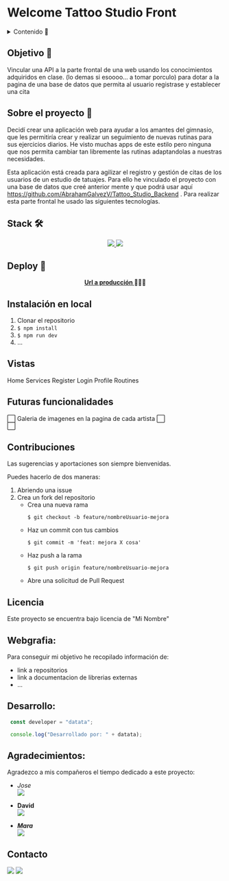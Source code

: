 # Welcome Tattoo Studio Front 

<details>
  <summary>Contenido 📝</summary>
  <ol>
    <li><a href="#objetivo-🎯">Objetivo</a></li>
    <li><a href="#sobre-el-proyecto-🔎">Sobre el proyecto</a></li>
    <li><a href="#stack">Stack</a></li>
    <li><a href="#deploy-🚀">Deploy</a></li>
    <li><a href="#instalación-en-local">Instalación</a></li>
    <li><a href="#vistas">Vistas</a></li>
    <li><a href="#futuras-funcionalidades">Futuras funcionalidades</a></li>
    <li><a href="#contribuciones">Contribuciones</a></li>
    <li><a href="#licencia">Licencia</a></li>
    <li><a href="#webgrafia">Webgrafia</a></li>
    <li><a href="#desarrollo">Desarrollo</a></li>
    <li><a href="#agradecimientos">Agradecimientos</a></li>
    <li><a href="#contacto">Contacto</a></li>
  </ol>
</details>

## Objetivo 🎯

Vincular una API a la parte frontal de una web usando los conocimientos adquiridos en clase. (lo demas si esoooo... a tomar porculo) para dotar a la pagina de una base de datos que permita al usuario registrase y establecer una cita  



## Sobre el proyecto 🔎
Decidí crear una aplicación web para ayudar a los amantes del gimnasio, que les permitiría crear y realizar un seguimiento de nuevas rutinas para sus ejercicios diarios. He visto muchas apps de este estilo pero ninguna que nos permita cambiar tan libremente las rutinas adaptandolas a nuestras necesidades.    

Esta aplicación está creada para agilizar el registro y gestión de citas de los usuarios de un estudio de tatuajes. Para ello he vinculado el proyecto con una base de datos que creé anterior mente y que podrá usar aquí https://github.com/AbrahamGalvezV/Tattoo_Studio_Backend . Para realizar esta parte frontal he usado las siguientes tecnologías.

## Stack 🛠️
<div align="center">
<a href="https://www.reactjs.com/">
    <img src= "https://img.shields.io/badge/React-20232A?style=for-the-badge&logo=react&logoColor=61DAFB"/>
</a>
<a href="https://developer.mozilla.org/es/docs/Web/JavaScript">
    <img src= "https://img.shields.io/badge/javascipt-EFD81D?style=for-the-badge&logo=javascript&logoColor=black"/>
</a>
 </div>
  
## Deploy 🚀
<div align="center">
    <a href="https://www.google.com"><strong>Url a producción </strong></a>🚀🚀🚀
</div>

## Instalación en local
1. Clonar el repositorio
2. ` $ npm install `
3. ``` $ npm run dev ```
4. ...

## Vistas
Home
Services
Register
Login
Profile
Routines

## Futuras funcionalidades
⬜ Galeria de imagenes en la pagina de cada artista 
⬜  
⬜ 

## Contribuciones
Las sugerencias y aportaciones son siempre bienvenidas.  

Puedes hacerlo de dos maneras:

1. Abriendo una issue
2. Crea un fork del repositorio
    - Crea una nueva rama  
        ```
        $ git checkout -b feature/nombreUsuario-mejora
        ```
    - Haz un commit con tus cambios 
        ```
        $ git commit -m 'feat: mejora X cosa'
        ```
    - Haz push a la rama 
        ```
        $ git push origin feature/nombreUsuario-mejora
        ```
    - Abre una solicitud de Pull Request

## Licencia
Este proyecto se encuentra bajo licencia de "Mi Nombre"

## Webgrafia:
Para conseguir mi objetivo he recopilado información de:
- link a repositorios 
- link a documentacion de librerias externas
- ...

## Desarrollo:

``` js
 const developer = "datata";

 console.log("Desarrollado por: " + datata);
```  

## Agradecimientos:

Agradezco a mis compañeros el tiempo dedicado a este proyecto:

- *Jose*  
<a href="https://github.com/Dave86dev" target="_blank"><img src="https://img.shields.io/badge/github-24292F?style=for-the-badge&logo=github&logoColor=white" target="_blank"></a> 

- **David**  
<a href="https://www.github.com/userGithub/" target="_blank"><img src="https://img.shields.io/badge/github-24292F?style=for-the-badge&logo=github&logoColor=red" target="_blank"></a>

- ***Mara***  
<a href="https://www.github.com/userGithub/" target="_blank"><img src="https://img.shields.io/badge/github-24292F?style=for-the-badge&logo=github&logoColor=green" target="_blank"></a> 

## Contacto

<a href = "mailto:micorreoelectronico@gmail.com"><img src="https://img.shields.io/badge/Gmail-C6362C?style=for-the-badge&logo=gmail&logoColor=white" target="_blank"></a>
<a href="https://www.linkedin.com/in/linkedinUser/" target="_blank"><img src="https://img.shields.io/badge/-LinkedIn-%230077B5?style=for-the-badge&logo=linkedin&logoColor=white" target="_blank"></a> 
</p>